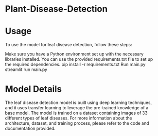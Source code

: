 # Plant-Disease-Detection
# Usage
To use the model for leaf disease detection, follow these steps:

Make sure you have a Python environment set up with the necessary libraries installed. You can use the provided requirements.txt file to set up the required dependencies.
pip install -r requirements.txt
Run main.py
streamlit run main.py 

# Model Details
The leaf disease detection model is built using deep learning techniques, and it uses transfer learning to leverage the pre-trained knowledge of a base model. The model is trained on a dataset containing images of 33 different types of leaf diseases. For more information about the architecture, dataset, and training process, please refer to the code and documentation provided.
